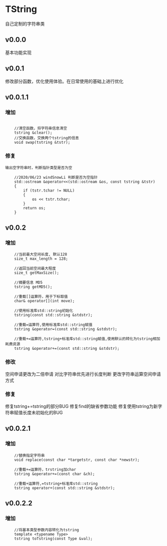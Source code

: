 # TString
自己定制的字符串类

## v0.0.0

基本功能实现

## v0.0.1

修改部分函数，优化使用体验。在日常使用的基础上进行优化

## v0.0.1.1

### 增加

``` 

    //清空函数，将字符串信息清空
    tstring &clear();
    //交换函数，交换两个tstring的信息
    void swap(tstring &tstr);

```

### 修复

    输出空字符串时，判断指针类型是否为空
    

``` 
    //2020/06/23 windSnowLi 判断是否为空指针
    std::ostream &operator<<(std::ostream &os, const tstring &tstr)
    {
        if (tstr.tchar != NULL)
        {
            os << tstr.tchar;
        }
        return os;
    }
```

## v0.0.2

### 增加

``` 
    //当前最大空间长度, 默认128
    size_t max_length = 128;

    //返回当前空间最大程度
    size_t getMaxSize();

    //摘要信息 MD5
    tstring getMD5();

    //重载[]运算符，用于下标取值
    char& operator[](int move);

    //使用标准库std::string初始化
    tstring(const std::string &stdstr);

    //重载=运算符,使用标准库std::string赋值
    tstring &operator=(const std::string &stdstr);

    //重载+=运算符,tstring+标准库std::string赋值,使用默认的转化为tstring相加耗费资源
    tstring &operator+=(const std::string &stdstr);
```

### 修改

空间申请更改为二倍申请
对比字符串优先进行长度判断
更改字符串运算空间申请方式

### 修复

修复tstring+=tstring的部分BUG
修复find的缺省参数功能
修复使用tstring为新字符串赋值长度未初始化的BUG

## v0.0.2.1

### 增加

``` 
    //替换指定字符串
    void replace(const char *targetstr, const char *newstr);

    //重载+=运算符，trstring加char
    tstring &operator+=(const char &ch);

    //重载+运算符,=tstring+标准库std::string
    tstring operator+(const std::string &stdstr);
```

## v0.0.2.2

### 增加

``` 
    //将基本类型参数内容转化为tstring
    template <typename Type>
    tstring toTstring(const Type &val);
```
